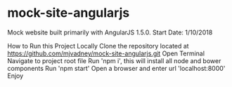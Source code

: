 # mock-site-angularjs
Mock website built primarily with AngularJS 1.5.0.
Start Date: 1/10/2018

How to Run this Project Locally
    Clone the repository located at https://github.com/mjvadney/mock-site-angularjs.git
    Open Terminal
    Navigate to project root file
    Run 'npm i', this will install all node and bower components
    Run 'npm start'
    Open a browser and enter url 'localhost:8000'
    Enjoy


